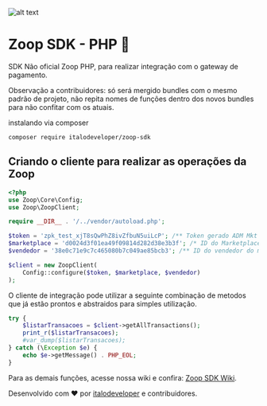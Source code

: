 ![alt text](https://zoop.co/dist/imgs/zoop-logo3.png "Logo Title Text 1")

# Zoop SDK - PHP :elephant:
SDK Não oficial Zoop PHP, para realizar integração com o gateway de pagamento.

Observação a contribuidores: só será mergido bundles com o mesmo padrão de projeto, não repita nomes de funções dentro dos novos bundles para não confitar com os atuais.

instalando via composer
```
composer require italodeveloper/zoop-sdk
```

## Criando o cliente para realizar as operações da Zoop
``` php
<?php
use Zoop\Core\Config;
use Zoop\ZoopClient;

require __DIR__ . '/../vendor/autoload.php';

$token = 'zpk_test_xjT8sQwPhZ8ivZfbuN5uiLcP'; /** Token gerado ADM Mkt Zoop */
$marketplace = 'd0024d3f01ea49f09814d282d38e3b3f'; /* ID do Marketplace **/
$vendedor = '38e0c71e9c7c465080b7c049ae85bcb3'; /** ID do vendedor do marketplace */

$client = new ZoopClient(
    Config::configure($token, $marketplace, $vendedor)
);
```
O cliente de integração pode utilizar a seguinte combinação de metodos
que já estão prontos e abstraidos para simples utilização.  

``` php
try {   
    $listarTransacoes = $client->getAllTransactions();
    print_r($listarTransacoes);
    #var_dump($listarTransacoes);
} catch (\Exception $e) {
    echo $e->getMessage() . PHP_EOL;
}
```
Para as demais funções, acesse nossa wiki e confira: 
[Zoop SDK Wiki](https://github.com/italodeveloper/zoop-sdk/wiki).

Desenvolvido com :heart: por [italodeveloper](https://www.linkedin.com/in/%C3%ADtalo-araujo/) e contribuidores.